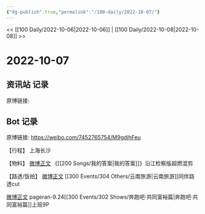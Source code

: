 ```yaml
---
{"dg-publish":true,"permalink":"/100-daily/2022-10-07/"}
---
```


<< [[100 Daily/2022-10-06\|2022-10-06]] | [[100 Daily/2022-10-08\|2022-10-08]] >>
# 2022-10-07

## 资讯站 记录

原博链接:

## Bot 记录

原博链接: https://weibo.com/7452765754/M9gdjhFeu

【行程】
上海长沙

【物料】
[微博正文](https://weibo.com/detail/4821889904805948) 《[[200 Songs/我的答案\|我的答案]]》沿江检察版超燃混剪

【路透/饭拍】
[微博正文](https://weibo.com/detail/4821934901299840) [[300 Events/304 Others/云南旅游\|云南旅游]]同伴路透cut

[微博正文](https://weibo.com/detail/4822054081660148) pageran-9.24[[300 Events/302 Shows/奔跑吧·共同富裕篇\|奔跑吧·共同富裕篇]]上班9P
